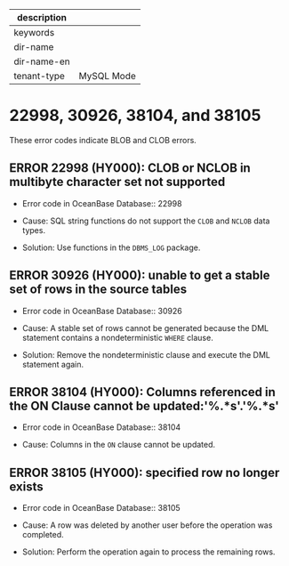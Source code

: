 |description||
|---|---|
|keywords||
|dir-name||
|dir-name-en||
|tenant-type|MySQL Mode|

# 22998, 30926, 38104, and 38105

These error codes indicate BLOB and CLOB errors.

ERROR 22998 (HY000): CLOB or NCLOB in multibyte character set not supported
-------------------------------------------------------------------------------------------------

* Error code in OceanBase Database:: 22998

* Cause: SQL string functions do not support the `CLOB` and `NCLOB` data types.

* Solution: Use functions in the `DBMS_LOG` package.

ERROR 30926 (HY000): unable to get a stable set of rows in the source tables
--------------------------------------------------------------------------------------------------

* Error code in OceanBase Database:: 30926

* Cause: A stable set of rows cannot be generated because the DML statement contains a nondeterministic `WHERE` clause.

* Solution: Remove the nondeterministic clause and execute the DML statement again.

ERROR 38104 (HY000): Columns referenced in the ON Clause cannot be updated:'%.\*s'.'%.\*s'
----------------------------------------------------------------------------------------------------------------

* Error code in OceanBase Database:: 38104

* Cause: Columns in the `ON` clause cannot be updated.

ERROR 38105 (HY000): specified row no longer exists
-------------------------------------------------------------------------

* Error code in OceanBase Database:: 38105

* Cause: A row was deleted by another user before the operation was completed.

* Solution: Perform the operation again to process the remaining rows.